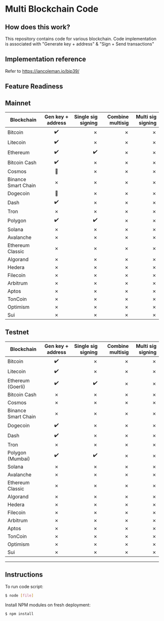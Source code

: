 Multi Blockchain Code
=====================================

<URL>

How does this work?
----------------

This repository contains code for various blockchain. Code implementation is associated with "Generate key + address" & "Sign + Send transactions"


Implementation reference
----------------

Refer to https://iancoleman.io/bip39/


Feature Readiness
----------------

## Mainnet

| Blockchain        | Gen key + address           | Single sig signing  | Combine multisig  | Multi sig signing  |
| ------------- |:-------------:| -----:|-----:|-----:|
| Bitcoin      | :heavy_check_mark: | &cross; | &cross; | &cross; |
| Litecoin     | :heavy_check_mark:      |   &cross; | &cross; | &cross; |
| Ethereum | :heavy_check_mark:      |    :heavy_check_mark: | &cross; | &cross; |
| Bitcoin Cash | :heavy_check_mark:      |    &cross; | &cross; | &cross; |
| Cosmos | :construction:      |    &cross; | &cross; | &cross; |
| Binance Smart Chain | &cross;      |    &cross; | &cross; | &cross; |
| Dogecoin | :construction:      |    &cross; | &cross; | &cross; |
| Dash | :heavy_check_mark:      |    &cross; | &cross; | &cross; |
| Tron | &cross;      |    &cross; | &cross; | &cross; |
| Polygon | :heavy_check_mark:      |    :heavy_check_mark: | &cross; | &cross; |
| Solana | &cross;      |    &cross; | &cross; | &cross; |
| Avalanche | &cross;      |    &cross; | &cross; | &cross; |
| Ethereum Classic | &cross;      |    &cross; | &cross; | &cross; |
| Algorand | &cross;      |    &cross; | &cross; | &cross; |
| Hedera | &cross;      |    &cross; | &cross; | &cross; |
| Filecoin | &cross;      |    &cross; | &cross; | &cross; |
| Arbitrum | &cross;      |    &cross; | &cross; | &cross; |
| Aptos | &cross;      |    &cross; | &cross; | &cross; |
| TonCoin | &cross;      |    &cross; | &cross; | &cross; |
| Optimism | &cross;      |    &cross; | &cross; | &cross; |
| Sui | &cross;      |    &cross; | &cross; | &cross; |

## Testnet

| Blockchain        | Gen key + address           | Single sig signing  | Combine multisig  | Multi sig signing  |
| ------------- |:-------------:| -----:|-----:|-----:|
| Bitcoin      | :heavy_check_mark: | &cross; | &cross; | &cross; |
| Litecoin     | :heavy_check_mark:      |   &cross; | &cross; | &cross; |
| Ethereum (Goerli) | :heavy_check_mark:      |    :heavy_check_mark: | &cross; | &cross; |
| Bitcoin Cash | &cross;      |    &cross; | &cross; | &cross; |
| Cosmos | &cross;      |    &cross; | &cross; | &cross; |
| Binance Smart Chain | &cross;      |    &cross; | &cross; | &cross; |
| Dogecoin | :heavy_check_mark:      |    &cross; | &cross; | &cross; |
| Dash | :heavy_check_mark:      |    &cross; | &cross; | &cross; |
| Tron | &cross;      |    &cross; | &cross; | &cross; |
| Polygon (Mumbai) | :heavy_check_mark:      |    :heavy_check_mark: | &cross; | &cross; |
| Solana | &cross;      |    &cross; | &cross; | &cross; |
| Avalanche | &cross;      |    &cross; | &cross; | &cross; |
| Ethereum Classic | &cross;      |    &cross; | &cross; | &cross; |
| Algorand | &cross;      |    &cross; | &cross; | &cross; |
| Hedera | &cross;      |    &cross; | &cross; | &cross; |
| Filecoin | &cross;      |    &cross; | &cross; | &cross; |
| Arbitrum | &cross;      |    &cross; | &cross; | &cross; |
| Aptos | &cross;      |    &cross; | &cross; | &cross; |
| TonCoin | &cross;      |    &cross; | &cross; | &cross; |
| Optimism | &cross;      |    &cross; | &cross; | &cross; |
| Sui | &cross;      |    &cross; | &cross; | &cross; |


----------------


## Instructions

To run code script:

```bash
$ node [file]
```

Install NPM modules on fresh deployment:

```bash
$ npm install
```
